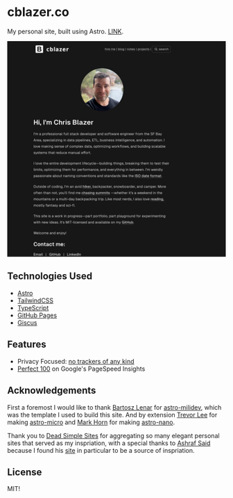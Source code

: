 # cblazer.co

My personal site, built using Astro.
[LINK](https://cblazer.co/).

![Home page screenshot](/public/screenshot.png)

## Technologies Used

- [Astro](https://astro.build)
- [TailwindCSS](https://tailwindcss.com)
- [TypeScript](https://www.typescriptlang.org)
- [GitHub Pages](https://pages.github.com/)
- [Giscus](https://giscus.app/)


## Features

- Privacy Focused: [no trackers of any kind](https://themarkup.org/blacklight?url=cblazer.co&location=us&device=mobile&force=false)
- [Perfect 100](https://pagespeed.web.dev/analysis/https-cblazer-co/hat01z94cw?form_factor=mobile) on Google's PageSpeed Insights


## Acknowledgements

First a foremost I would like to thank [Bartosz Lenar](https://github.com/bartoszlenar) for [astro-milidev](https://github.com/bartoszlenar/astro-milidev), which
was the template I used to build this site.  And by extension [Trevor Lee](https://github.com/trevortylerlee) for making [astro-micro](https://github.com/trevortylerlee/astro-micro) and [Mark Horn](https://github.com/markhorn-dev) for making [astro-nano](https://github.com/markhorn-dev/astro-nano).

Thank you to [Dead Simple Sites](https://deadsimplesites.com/) for aggregating so many elegant personal sites that served as my inspriation, with a special thanks to [Ashraf Said](https://github.com/asninee) because I found his [site](https://asnine.me/) in particular to be a source of inspriation.


## License

MIT! 
